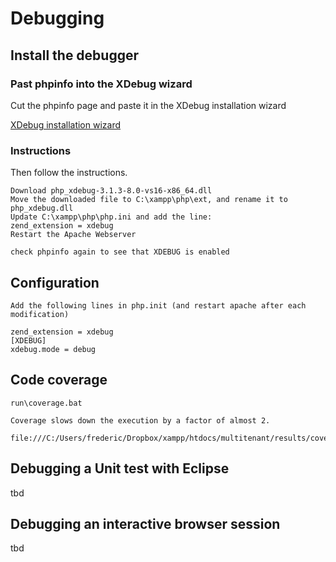 # Debugging

## Install the debugger

### Past phpinfo into the XDebug wizard

Cut the phpinfo page and paste it in the XDebug installation wizard

[XDebug installation wizard](https://xdebug.org/wizard)
    

### Instructions

Then follow the instructions.

    Download php_xdebug-3.1.3-8.0-vs16-x86_64.dll
    Move the downloaded file to C:\xampp\php\ext, and rename it to php_xdebug.dll
    Update C:\xampp\php\php.ini and add the line:
    zend_extension = xdebug
    Restart the Apache Webserver
    
    check phpinfo again to see that XDEBUG is enabled
    
## Configuration

    Add the following lines in php.init (and restart apache after each modification)
    
    zend_extension = xdebug
    [XDEBUG]
    xdebug.mode = debug
   
## Code coverage

    run\coverage.bat
    
    Coverage slows down the execution by a factor of almost 2.
    
    file:///C:/Users/frederic/Dropbox/xampp/htdocs/multitenant/results/coverage/index.html
    
## Debugging a Unit test with Eclipse

tbd

## Debugging an interactive browser session

tbd


